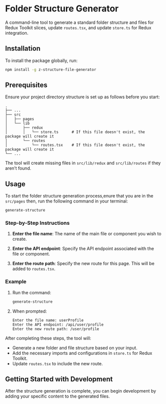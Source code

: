 
# Folder Structure Generator

A command-line tool to generate a standard folder structure and files for Redux Toolkit slices, update `routes.tsx`, and update `store.ts` for Redux integration.

## Installation

To install the package globally, run:

```bash
npm install -g z-structure-file-generator
```

## Prerequisites

Ensure your project directory structure is set up as follows before you start:

```plaintext
.
├── ...
├── src                    
│   ├── pages    
│   └── lib
│       ├── redux    
│       │   └── store.ts      # If this file doesn't exist, the package will create it
│       └── routes
│           └── routes.tsx    # If this file doesn't exist, the package will create it
└── ...
```

The tool will create missing files in `src/lib/redux` and `src/lib/routes` if they aren’t found.

## Usage

To start the folder structure generation process,enure that you are in the `src/pages` then, run the following command in your terminal:

```bash
generate-structure
```

### Step-by-Step Instructions

1. **Enter the file name**: The name of the main file or component you wish to create.
   
2. **Enter the API endpoint**: Specify the API endpoint associated with the file or component.

3. **Enter the route path**: Specify the new route for this page. This will be added to `routes.tsx`.

### Example

1. Run the command:

    ```bash
    generate-structure
    ```

2. When prompted:

    ```plaintext
    Enter the file name: userProfile
    Enter the API endpoint: /api/user/profile
    Enter the new route path: /user/profile
    ```

After completing these steps, the tool will:

- Generate a new folder and file structure based on your input.
- Add the necessary imports and configurations in `store.ts` for Redux Toolkit.
- Update `routes.tsx` to include the new route.

## Getting Started with Development

After the structure generation is complete, you can begin development by adding your specific content to the generated files.
